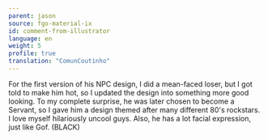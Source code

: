 ```yaml
---
parent: jason
source: fgo-material-ix
id: comment-from-illustrator
language: en
weight: 5
profile: true
translation: "ComunCoutinho"
---
```


For the first version of his NPC design, I did a mean-faced loser, but I got told to make him hot, so I updated the design into something more good looking. To my complete surprise, he was later chosen to become a Servant, so I gave him a design themed after many different 80's rockstars. I love myself hilariously uncool guys. Also, he has a lot facial expression, just like Gof. (BLACK)
